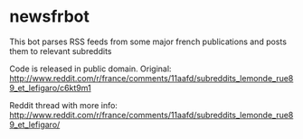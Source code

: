 newsfrbot
=========

This bot parses RSS feeds from some major french publications and posts them to relevant subreddits

Code is released in public domain.
Original: http://www.reddit.com/r/france/comments/11aafd/subreddits_lemonde_rue89_et_lefigaro/c6kt9m1

Reddit thread with more info: http://www.reddit.com/r/france/comments/11aafd/subreddits_lemonde_rue89_et_lefigaro/